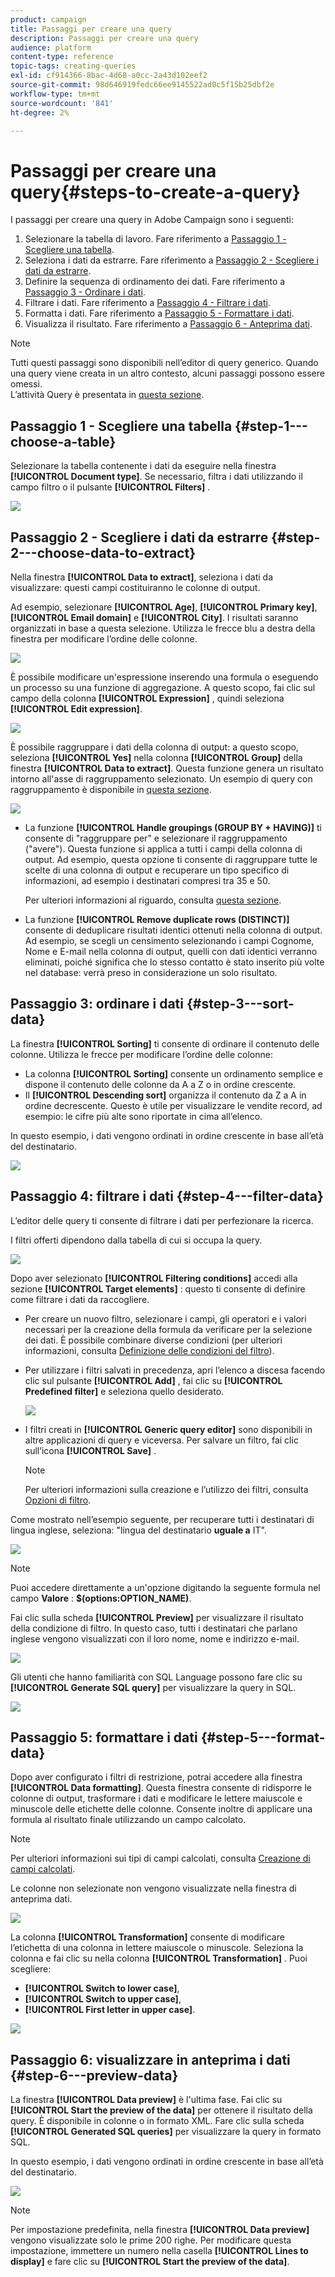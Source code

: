 ```yaml
---
product: campaign
title: Passaggi per creare una query
description: Passaggi per creare una query
audience: platform
content-type: reference
topic-tags: creating-queries
exl-id: cf914366-8bac-4d68-a0cc-2a43d102eef2
source-git-commit: 98d646919fedc66ee9145522ad0c5f15b25dbf2e
workflow-type: tm+mt
source-wordcount: '841'
ht-degree: 2%

---
```


# Passaggi per creare una query{#steps-to-create-a-query}

I passaggi per creare una query in Adobe Campaign sono i seguenti:

1. Selezionare la tabella di lavoro. Fare riferimento a [Passaggio 1 - Scegliere una tabella](#step-1---choose-a-table).
1. Seleziona i dati da estrarre. Fare riferimento a [Passaggio 2 - Scegliere i dati da estrarre](#step-2---choose-data-to-extract).
1. Definire la sequenza di ordinamento dei dati. Fare riferimento a [Passaggio 3 - Ordinare i dati](#step-3---sort-data).
1. Filtrare i dati. Fare riferimento a [Passaggio 4 - Filtrare i dati](#step-4---filter-data).
1. Formatta i dati. Fare riferimento a [Passaggio 5 - Formattare i dati](#step-5---format-data).
1. Visualizza il risultato. Fare riferimento a [Passaggio 6 - Anteprima dati](#step-6---preview-data).

>[!NOTE]
>
>Tutti questi passaggi sono disponibili nell’editor di query generico. Quando una query viene creata in un altro contesto, alcuni passaggi possono essere omessi.\
>L’attività Query è presentata in [questa sezione](../../workflow/using/query.md).

## Passaggio 1 - Scegliere una tabella {#step-1---choose-a-table}

Selezionare la tabella contenente i dati da eseguire nella finestra **[!UICONTROL Document type]**. Se necessario, filtra i dati utilizzando il campo filtro o il pulsante **[!UICONTROL Filters]** .

![](assets/query_editor_nveau_21.png)

## Passaggio 2 - Scegliere i dati da estrarre {#step-2---choose-data-to-extract}

Nella finestra **[!UICONTROL Data to extract]**, seleziona i dati da visualizzare: questi campi costituiranno le colonne di output.

Ad esempio, selezionare **[!UICONTROL Age]**, **[!UICONTROL Primary key]**, **[!UICONTROL Email domain]** e **[!UICONTROL City]**. I risultati saranno organizzati in base a questa selezione. Utilizza le frecce blu a destra della finestra per modificare l’ordine delle colonne.

![](assets/query_editor_nveau_01.png)

È possibile modificare un&#39;espressione inserendo una formula o eseguendo un processo su una funzione di aggregazione. A questo scopo, fai clic sul campo della colonna **[!UICONTROL Expression]** , quindi seleziona **[!UICONTROL Edit expression]**.

![](assets/query_editor_nveau_97.png)

È possibile raggruppare i dati della colonna di output: a questo scopo, seleziona **[!UICONTROL Yes]** nella colonna **[!UICONTROL Group]** della finestra **[!UICONTROL Data to extract]**. Questa funzione genera un risultato intorno all&#39;asse di raggruppamento selezionato. Un esempio di query con raggruppamento è disponibile in [questa sezione](../../workflow/using/querying-delivery-information.md).

![](assets/query_editor_nveau_56.png)

* La funzione **[!UICONTROL Handle groupings (GROUP BY + HAVING)]** ti consente di &quot;raggruppare per&quot; e selezionare il raggruppamento (&quot;avere&quot;). Questa funzione si applica a tutti i campi della colonna di output. Ad esempio, questa opzione ti consente di raggruppare tutte le scelte di una colonna di output e recuperare un tipo specifico di informazioni, ad esempio i destinatari compresi tra 35 e 50.

   Per ulteriori informazioni al riguardo, consulta [questa sezione](../../workflow/using/querying-using-grouping-management.md).

* La funzione **[!UICONTROL Remove duplicate rows (DISTINCT)]** consente di deduplicare risultati identici ottenuti nella colonna di output. Ad esempio, se scegli un censimento selezionando i campi Cognome, Nome e E-mail nella colonna di output, quelli con dati identici verranno eliminati, poiché significa che lo stesso contatto è stato inserito più volte nel database: verrà preso in considerazione un solo risultato.

## Passaggio 3: ordinare i dati {#step-3---sort-data}

La finestra **[!UICONTROL Sorting]** ti consente di ordinare il contenuto delle colonne. Utilizza le frecce per modificare l’ordine delle colonne:

* La colonna **[!UICONTROL Sorting]** consente un ordinamento semplice e dispone il contenuto delle colonne da A a Z o in ordine crescente.
* Il **[!UICONTROL Descending sort]** organizza il contenuto da Z a A in ordine decrescente. Questo è utile per visualizzare le vendite record, ad esempio: le cifre più alte sono riportate in cima all’elenco.

In questo esempio, i dati vengono ordinati in ordine crescente in base all’età del destinatario.

![](assets/query_editor_nveau_57.png)

## Passaggio 4: filtrare i dati {#step-4---filter-data}

L’editor delle query ti consente di filtrare i dati per perfezionare la ricerca.

I filtri offerti dipendono dalla tabella di cui si occupa la query.

![](assets/query_editor_nveau_09.png)

Dopo aver selezionato **[!UICONTROL Filtering conditions]** accedi alla sezione **[!UICONTROL Target elements]** : questo ti consente di definire come filtrare i dati da raccogliere.

* Per creare un nuovo filtro, selezionare i campi, gli operatori e i valori necessari per la creazione della formula da verificare per la selezione dei dati. È possibile combinare diverse condizioni (per ulteriori informazioni, consulta [Definizione delle condizioni del filtro](../../platform/using/defining-filter-conditions.md)).
* Per utilizzare i filtri salvati in precedenza, apri l’elenco a discesa facendo clic sul pulsante **[!UICONTROL Add]** , fai clic su **[!UICONTROL Predefined filter]** e seleziona quello desiderato.

   ![](assets/query_editor_15.png)

* I filtri creati in **[!UICONTROL Generic query editor]** sono disponibili in altre applicazioni di query e viceversa. Per salvare un filtro, fai clic sull’icona **[!UICONTROL Save]** .

   >[!NOTE]
   >
   >Per ulteriori informazioni sulla creazione e l’utilizzo dei filtri, consulta [Opzioni di filtro](../../platform/using/filtering-options.md).

Come mostrato nell’esempio seguente, per recuperare tutti i destinatari di lingua inglese, seleziona: &quot;lingua del destinatario **uguale a** IT&quot;.

![](assets/query_editor_nveau_89.png)

>[!NOTE]
>
>Puoi accedere direttamente a un&#39;opzione digitando la seguente formula nel campo **Valore** : **$(options:OPTION_NAME)**.

Fai clic sulla scheda **[!UICONTROL Preview]** per visualizzare il risultato della condizione di filtro. In questo caso, tutti i destinatari che parlano inglese vengono visualizzati con il loro nome, nome e indirizzo e-mail.

![](assets/query_editor_nveau_98.png)

Gli utenti che hanno familiarità con SQL Language possono fare clic su **[!UICONTROL Generate SQL query]** per visualizzare la query in SQL.

![](assets/query_editor_nveau_99.png)

## Passaggio 5: formattare i dati {#step-5---format-data}

Dopo aver configurato i filtri di restrizione, potrai accedere alla finestra **[!UICONTROL Data formatting]**. Questa finestra consente di ridisporre le colonne di output, trasformare i dati e modificare le lettere maiuscole e minuscole delle etichette delle colonne. Consente inoltre di applicare una formula al risultato finale utilizzando un campo calcolato.

>[!NOTE]
>
>Per ulteriori informazioni sui tipi di campi calcolati, consulta [Creazione di campi calcolati](../../platform/using/defining-filter-conditions.md#creating-calculated-fields).

Le colonne non selezionate non vengono visualizzate nella finestra di anteprima dati.

![](assets/query_editor_nveau_10.png)

La colonna **[!UICONTROL Transformation]** consente di modificare l’etichetta di una colonna in lettere maiuscole o minuscole. Seleziona la colonna e fai clic su nella colonna **[!UICONTROL Transformation]** . Puoi scegliere:

* **[!UICONTROL Switch to lower case]**,
* **[!UICONTROL Switch to upper case]**,
* **[!UICONTROL First letter in upper case]**.

![](assets/query_editor_nveau_42.png)

## Passaggio 6: visualizzare in anteprima i dati {#step-6---preview-data}

La finestra **[!UICONTROL Data preview]** è l&#39;ultima fase. Fai clic su **[!UICONTROL Start the preview of the data]** per ottenere il risultato della query. È disponibile in colonne o in formato XML. Fare clic sulla scheda **[!UICONTROL Generated SQL queries]** per visualizzare la query in formato SQL.

In questo esempio, i dati vengono ordinati in ordine crescente in base all’età del destinatario.

![](assets/query_editor_nveau_11.png)

>[!NOTE]
>
>Per impostazione predefinita, nella finestra **[!UICONTROL Data preview]** vengono visualizzate solo le prime 200 righe. Per modificare questa impostazione, immettere un numero nella casella **[!UICONTROL Lines to display]** e fare clic su **[!UICONTROL Start the preview of the data]**.
